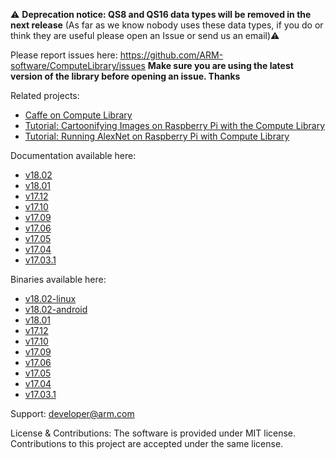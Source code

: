 
:warning: **Deprecation notice: QS8 and QS16 data types will be removed in the next release** (As far as we know nobody uses these data types, if you do or think they are useful please open an Issue or send us an email):warning:

Please report issues here: https://github.com/ARM-software/ComputeLibrary/issues
**Make sure you are using the latest version of the library before opening an issue. Thanks**

Related projects:

- [Caffe on Compute Library](https://github.com/OAID/Caffe-HRT)
- [Tutorial: Cartoonifying Images on Raspberry Pi with the Compute Library](https://community.arm.com/graphics/b/blog/posts/cartoonifying-images-on-raspberry-pi-with-the-compute-library)
- [Tutorial: Running AlexNet on Raspberry Pi with Compute Library](https://community.arm.com/processors/b/blog/posts/running-alexnet-on-raspberry-pi-with-compute-library)

Documentation available here:

- [v18.02](https://arm-software.github.io/ComputeLibrary/v18.02/)
- [v18.01](https://arm-software.github.io/ComputeLibrary/v18.01/)
- [v17.12](https://arm-software.github.io/ComputeLibrary/v17.12/)
- [v17.10](https://arm-software.github.io/ComputeLibrary/v17.10/)
- [v17.09](https://arm-software.github.io/ComputeLibrary/v17.09/)
- [v17.06](https://arm-software.github.io/ComputeLibrary/v17.06/)
- [v17.05](https://arm-software.github.io/ComputeLibrary/v17.05/)
- [v17.04](https://arm-software.github.io/ComputeLibrary/v17.04/)
- [v17.03.1](https://arm-software.github.io/ComputeLibrary/v17.03.1/)

Binaries available here:

- [v18.02-linux](https://github.com/ARM-software/ComputeLibrary/releases/download/v18.02/arm_compute-v18.02-bin-linux.tar.gz)
- [v18.02-android](https://github.com/ARM-software/ComputeLibrary/releases/download/v18.02/arm_compute-v18.02-bin-android.tar.gz)
- [v18.01](https://github.com/ARM-software/ComputeLibrary/releases/download/v18.01/arm_compute-v18.01-bin.tar.gz)
- [v17.12](https://github.com/ARM-software/ComputeLibrary/releases/download/v17.12/arm_compute-v17.12-bin.tar.gz)
- [v17.10](https://github.com/ARM-software/ComputeLibrary/releases/download/v17.10/arm_compute-v17.10-bin.tar.gz)
- [v17.09](https://github.com/ARM-software/ComputeLibrary/releases/download/v17.09/arm_compute-v17.09-bin.tar.gz)
- [v17.06](https://github.com/ARM-software/ComputeLibrary/releases/download/v17.06/arm_compute-v17.06-bin.tar.gz)
- [v17.05](https://github.com/ARM-software/ComputeLibrary/releases/download/v17.05/arm_compute-v17.05-bin.tar.gz)
- [v17.04](https://github.com/ARM-software/ComputeLibrary/releases/download/v17.04/arm_compute-v17.04-bin.tar.gz)
- [v17.03.1](https://github.com/ARM-software/ComputeLibrary/releases/download/v17.03.1/arm_compute-v17.03.1-bin.tar.gz)

Support: developer@arm.com

License & Contributions: The software is provided under MIT license. Contributions to this project are accepted under the same license.
